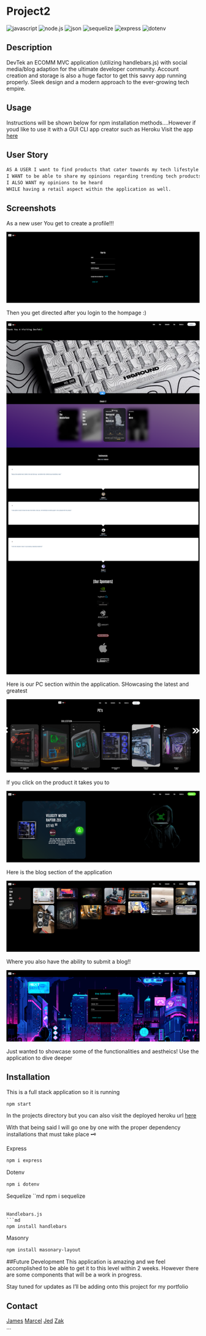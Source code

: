 # Project2


![javascript](https://img.shields.io/badge/Javascript-yellow)
![node.js](https://img.shields.io/badge/-node.js-green)
![json](https://img.shields.io/badge/-json-orange)
![sequelize](https://img.shields.io/badge/Sequelize-blue)
![express](https://img.shields.io/badge/express-orange)
![dotenv](https://img.shields.io/badge/dotenv-green)

## Description 
DevTek an ECOMM MVC application (utilizing handlebars.js) with social media/blog adaption for the ultimate developer community. Account creation and storage is also a huge factor to get this savvy app running properly. Sleek design and a modern approach to the ever-growing tech empire.

## Usage 
Instructions will be shown below for npm installation methods....However if youd like to use it with a GUI CLI app creator such as Heroku 
Visit the app [here](https://agile-sea-60043.herokuapp.com)

## User Story 
```md 
AS A USER I want to find products that cater towards my tech lifestyle and career 
I WANT to be able to share my opinions regarding trending tech products with other people
I ALSO WANT my opinions to be heard 
WHILE having a retail aspect within the application as well.
```

## Screenshots
As a new user You get to create a profile!!!

![signup page](./public/images/signupscreenshot.png)

Then you get directed after you login to the hompage :)

![homepage](./public/images/homepagescreenshot.png)

Here is our PC section within the application. SHowcasing the latest and greatest 

![pc page](./public/images/pcscreenshot.png)

If you click on the product it takes you to

![product](./public/images/productscreenshot.png)

Here is the blog section of the application 

![blog](./public/images/blogscreenshot.png)

Where you also have the ability to submit a blog!!

![blogsubmit](./public/images/blogsubmitscreenshot.png)

Just wanted to showcase some of the functionalities and aestheics! Use the application to dive deeper



## Installation 
This is a full stack application so it is running 

```md
npm start
```
In the projects directory but you can also visit the deployed heroku url [here](https://agile-sea-60043.herokuapp.com)


With that being said I will go one by one with the proper dependency installations that must take place :old_key:

Express 
```md
npm i express
```

Dotenv
```md
npm i dotenv
```

Sequelize
``md
npm i sequelize
```

Handlebars.js
```md
npm install handlebars
```
Masonry 
```md
npm install masonary-layout 
```

##Future Development 
This application is amazing and we feel accomplished to be able to get it to this level within 2 weeks. However there are some components that will be a work in progress. 

Stay tuned for updates as I’ll be adding onto this project for my portfolio 



## Contact
[James](mailto:jamesthomaspatmore7@gmail.com)
[Marcel](mailto:marcelbachelier232@gmail.com)
[Jed](mailto:schuylertjed@gmail.com)
[Zak](mailto:Taylorzak@hotmail.com)
</br>
…


